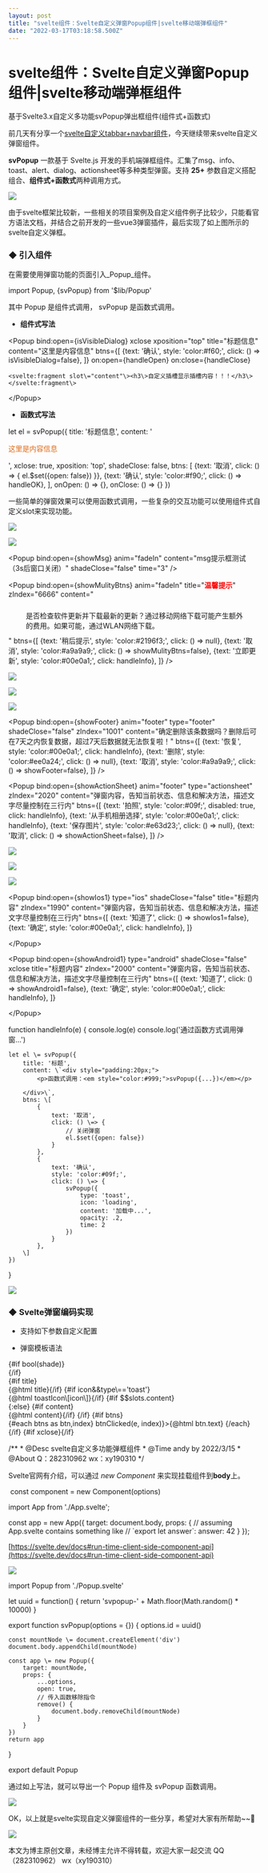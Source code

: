 ```yaml
---
layout: post
title: "svelte组件：Svelte自定义弹窗Popup组件|svelte移动端弹框组件"
date: "2022-03-17T03:18:58.500Z"
---
```

svelte组件：Svelte自定义弹窗Popup组件|svelte移动端弹框组件
=========================================

基于Svelte3.x自定义多功能svPopup弹出框组件(组件式+函数式)

前几天有分享一个[svelte自定义tabbar+navbar组件](https://www.cnblogs.com/xiaoyan2017/p/15996146.html)，今天继续带来svelte自定义弹窗组件。

**svPopup** 一款基于 Svelte.js 开发的手机端弹框组件。汇集了msg、info、toast、alert、dialog、actionsheet等多种类型弹窗。支持 **25+** 参数自定义搭配组合、**组件式+函数式**两种调用方式。

![](https://img2022.cnblogs.com/blog/1289798/202203/1289798-20220316230953771-947069283.gif)

由于svelte框架比较新，一些相关的项目案例及自定义组件例子比较少，只能看官方语法文档，并结合之前开发的一些vue3弹窗插件，最后实现了如上图所示的svelte自定义弹框。

### **◆ 引入组件**

在需要使用弹窗功能的页面引入_Popup_组件。

import Popup, {svPopup} from '$lib/Popup'

其中 Popup 是组件式调用， svPopup 是函数式调用。

*   **组件式写法**

<Popup 
    bind:open\={isVisibleDialog}
    xclose
    xposition\="top"
    title\="标题信息"
    content\="这里是内容信息"
    btns\={\[
        {text: '确认', style: 'color:#f60;', click: () \=\> isVisibleDialog=false},
    \]}
    on:open={handleOpen}
    on:close={handleClose}
>
    <svelte:fragment slot\="content"\><h3\>自定义插槽显示插槽内容！！！</h3\></svelte:fragment\>
</Popup\>

*   **函数式写法**

let el = svPopup({
    title: '标题信息',
    content: '<p style='color:#df6a16;'>这里是内容信息</p>',
    xclose: true,
    xposition: 'top',
    shadeClose: false,
    btns: \[
        {text: '取消', click: () => { el.$set({open: false}) }},
        {text: '确认', style: 'color:#f90;', click: () => handleOK},
    \],
    onOpen: () \=> {},
    onClose: () \=> {}
})

一些简单的弹窗效果可以使用函数式调用，一些复杂的交互功能可以使用组件式自定义slot来实现功能。

![](https://img2022.cnblogs.com/blog/1289798/202203/1289798-20220316233908506-1488935349.png)

![](https://img2022.cnblogs.com/blog/1289798/202203/1289798-20220316233954838-1037127743.png)

<!-- msg提示 \-->
<Popup bind:open\={showMsg} anim\="fadeIn" content\="msg提示框测试（3s后窗口关闭）" shadeClose\="false" time\="3" />

<!-- 自定义多按钮 \-->
<Popup bind:open\={showMulityBtns} anim\="fadeIn" title\="<b style='color:red;'>温馨提示</b>" zIndex\="6666"
    content\="<div style='padding:10px 35px;'>是否检查软件更新并下载最新的更新？通过移动网络下载可能产生额外的费用。如果可能，通过WLAN网络下载。</div>"
    btns\={\[
        {text: '稍后提示', style: 'color:#2196f3;', click: () \=\> null},
        {text: '取消', style: 'color:#a9a9a9;', click: () => showMulityBtns=false},
        {text: '立即更新', style: 'color:#00e0a1;', click: handleInfo},
    \]}
/>

![](https://img2022.cnblogs.com/blog/1289798/202203/1289798-20220316234224266-1967813030.png)

![](https://img2022.cnblogs.com/blog/1289798/202203/1289798-20220316234249746-147365792.png)

![](https://img2022.cnblogs.com/blog/1289798/202203/1289798-20220316234331759-194331315.png)

<!-- 底部对话框 \-->
<Popup bind:open\={showFooter} anim\="footer" type\="footer" shadeClose\="false" zIndex\="1001"
    content\="确定删除该条数据吗？删除后可在7天之内恢复数据，超过7天后数据就无法恢复啦！"
    btns\={\[
        {text: '恢复', style: 'color:#00e0a1;', click: handleInfo},
        {text: '删除', style: 'color:#ee0a24;', click: () \=\> null},
        {text: '取消', style: 'color:#a9a9a9;', click: () => showFooter=false},
    \]}
/>

<!-- ActionSheet底部弹出式菜单 \-->
<Popup bind:open\={showActionSheet} anim\="footer" type\="actionsheet" zIndex\="2020"
    content\="弹窗内容，告知当前状态、信息和解决方法，描述文字尽量控制在三行内"
    btns\={\[
        {text: '拍照', style: 'color:#09f;', disabled: true, click: handleInfo},
        {text: '从手机相册选择', style: 'color:#00e0a1;', click: handleInfo},
        {text: '保存图片', style: 'color:#e63d23;', click: () \=\> null},
        {text: '取消', click: () => showActionSheet=false},
    \]}
/>

![](https://img2022.cnblogs.com/blog/1289798/202203/1289798-20220316234451400-878659200.png)

![](https://img2022.cnblogs.com/blog/1289798/202203/1289798-20220316234520003-21982872.png)

![](https://img2022.cnblogs.com/blog/1289798/202203/1289798-20220316234608733-1950613348.png)

<!-- Ios样式 \-->
<Popup bind:open\={showIos1} type\="ios" shadeClose\="false" title\="标题内容" zIndex\="1990"
    content\="弹窗内容，告知当前状态、信息和解决方法，描述文字尽量控制在三行内"
    btns\={\[
        {text: '知道了', click: () \=\> showIos1=false},
        {text: '确定', style: 'color:#00e0a1;', click: handleInfo},
    \]}
>
</Popup\>

<!-- Android样式 \-->
<Popup bind:open\={showAndroid1} type\="android" shadeClose\="false" xclose title\="标题内容" zIndex\="2000"
    content\="弹窗内容，告知当前状态、信息和解决方法，描述文字尽量控制在三行内"
    btns\={\[
        {text: '知道了', click: () \=\> showAndroid1=false},
        {text: '确定', style: 'color:#00e0a1;', click: handleInfo},
    \]}
>
</Popup\>

function handleInfo(e) {
    console.log(e)
    console.log('通过函数方式调用弹窗...')
    
    let el \= svPopup({
        title: '标题',
        content: \`<div style="padding:20px;">
            <p>函数式调用：<em style="color:#999;">svPopup({...})</em></p>
            
        </div>\`,
        btns: \[
            {
                text: '取消',
                click: () \=> {
                    // 关闭弹窗
                    el.$set({open: false})
                }
            },
            {
                text: '确认',
                style: 'color:#09f;',
                click: () \=> {
                    svPopup({
                        type: 'toast',
                        icon: 'loading',
                        content: '加载中...',
                        opacity: .2,
                        time: 2
                    })
                }
            },
        \]
    })
}

![](https://img2022.cnblogs.com/blog/1289798/202203/1289798-20220316235001392-368609905.png)

### **◆ Svelte弹窗编码实现**

*   支持如下参数自定义配置

<script>
    // 是否打开弹窗bind:open={showDialog}
    export let open = false
    // 弹窗标识符
    // export let id = 'svpopup-' + Math.random().toString(32)
    export let id = undefined
    // 标题
    export let title = ''
    // 内容
    export let content = ''
    // 弹窗类型
    export let type = ''
    // 自定义弹窗样式
    export let popupStyle = undefined
    // toast图标
    export let icon = ''
    // 是否显示遮罩层
    export let shade = true
    // 点击遮罩层是否关闭
    export let shadeClose = true
    // 遮罩层透明度
    export let opacity = ''
    // 是否显示圆角
    export let round = false
    // 是否显示关闭图标
    export let xclose = false
    // 关闭图标位置
    export let xposition = 'right'
    // 关闭图标颜色
    export let xcolor = '#333'
    // 弹窗动画
    export let anim = 'scaleIn'
    // 弹窗位置
    export let position = ''
    // 长按/右键弹窗
    export let follow = null
    // 弹窗自动关闭时间
    export let time = 0
    // 弹窗层级
    export let zIndex = 202203
    // 弹窗按钮组
    export let btns = null
    /\* export let btns = \[
        { text: '取消', style: 'color:#aaa', disabled: true, click: null },
        { text: '确定', style: 'color:#f90', click: null }
    \] \*/

    // 函数式打开|关闭回调
    export let onOpen = undefined
    export let onClose \= undefined

    // 接收函数式移除指令
    export let remove = undefined

    // ...

</script>

*   弹窗模板语法

<div class\="sv\_\_popup" class:opened class:sv\_\_popup-closed\={closeCls} id\={id} style\="z-index: {zIndex}" bind:this\={el}\>
    {#if bool(shade)}<div class\="vui\_\_overlay" on:click\={shadeClicked} style:opacity\></div\>{/if}
    <div class\="vui\_\_wrap"\>
        <div class\="vui\_\_wrap-section"\>
            <div class\="vui\_\_wrap-child {type&&'popupui\_\_'+type} anim-{anim} {position}" class:round style\="{popupStyle}"\>
                {#if title}<div class\="vui\_\_wrap-tit"\>{@html title}</div\>{/if}
                {#if icon&&type\=='toast'}<div class\="vui\_\_toast-icon"\>{@html toastIcon\[icon\]}</div\>{/if}
                {#if $$slots.content}
                    <div class\="vui\_\_wrap-cnt"\><slot name\="content" /></div\>
                {:else}
                    {#if content}<div class\="vui\_\_wrap-cnt"\>{@html content}</div\>{/if}
                {/if}
                <slot />
                {#if btns}
                    <div class\="vui\_\_wrap-btns"\>
                        {#each btns as btn,index}
                            <span class\="btn"style\="{btn.style}" on:click\={e =\> btnClicked(e, index)}>{@html btn.text}</span\>
                        {/each}
                    </div\>
                {/if}
                {#if xclose}<span class\="vui\_\_xclose {xposition}" style\="color: {xcolor}" on:click\={hide}\></span\>{/if}
            </div\>
        </div\>
    </div\>
</div\>

/\*\*
 \* @Desc     svelte自定义多功能弹框组件
 \* @Time     andy by 2022/3/15
 \* @About    Q：282310962  wx：xy190310
 \*/
<script>
    // ...
    import { onMount, afterUpdate, createEventDispatcher, tick } from 'svelte'
    const dispatch \= createEventDispatcher()

    let opened \= false
    let closeCls \= undefined
    let toastIcon \= {
        loading: '',
        success: '',
        fail: '',
    }

    const bool \= (boolean) => JSON.parse(boolean) ? true : false

    onMount(() \=> {
        console.log('监听弹窗开启...')
        return () => {
            console.log('监听弹窗关闭...')
        }
    })

    afterUpdate(() \=> {
        // console.log('监听弹窗更新...')
        /\* if(opened) {
            if(!open) {
                opened = false
                dispatch('close')
            }
        }else if(open) {
            opened = true
            dispatch('open')
        } \*/
    })

    $: if(open) {
        show()
    }else {
        hide()
    }

    /\*\*
     \* 打开弹窗
     \*/
    async function show() {
        if(opened) return
        opened \= true
        dispatch('open')
        typeof onOpen == 'function' && onOpen()

        zIndex \= getZIndex() + 1

        // 倒计时关闭
        if(time) {
            index++
            if(timer\[index\] != null) clearTimeout(timer\[index\])
            timer\[index\] \= setTimeout(() => {
                hide()
            }, parseInt(time)\*1000)
        }

        // 长按|右键菜单
        if(follow) {
            // ...
        }
    }

   /\*\*
     \* 关闭弹窗
     \*/
    function hide() {
        if(!opened) return
        closeCls \= true
        setTimeout(() \=> {
            opened \= false
            closeCls \= false
            open \= false
            // ...
        }, 200)
    }

    // 点击遮罩层
    function shadeClicked() {
        if(bool(shadeClose)) {
            hide()
        }
    }
    
    // ...// 临界坐标点
    function getPos(x, y, ow, oh, winW, winH) {
        let l \= (x + ow) > winW ? x - ow : x
        let t \= (y + oh) > winH ? y - oh : y
        return \[l, t\]
    }
</script>

Svelte官网有介绍，可以通过 _new Component_ 来实现挂载组件到**body**上。

 const component = new Component(options) 

import App from './App.svelte';

const app \= new App({
    target: document.body,
    props: {
        // assuming App.svelte contains something like
        // \`export let answer\`:
        answer: 42
    }
});

[https://svelte.dev/docs#run-time-client-side-component-api](https://svelte.dev/docs#run-time-client-side-component-api)

![](https://img2022.cnblogs.com/blog/1289798/202203/1289798-20220317000756676-898213888.png)

import Popup from './Popup.svelte'

let uuid \= function() {
    return 'svpopup-' + Math.floor(Math.random() \* 10000)
}

export function svPopup(options = {}) {
    options.id \= uuid()

    const mountNode \= document.createElement('div')
    document.body.appendChild(mountNode)

    const app \= new Popup({
        target: mountNode,
        props: {
            ...options,
            open: true,
            // 传入函数移除指令
            remove() {
                document.body.removeChild(mountNode)
            }
        }
    })
    return app
}

export default Popup

通过如上写法，就可以导出一个 Popup 组件及 svPopup 函数调用。

![](https://img2022.cnblogs.com/blog/1289798/202203/1289798-20220317001157371-274801193.png)

OK，以上就是svelte实现自定义弹窗组件的一些分享，希望对大家有所帮助~~💪

![](https://img2022.cnblogs.com/blog/1289798/202203/1289798-20220317001229719-980659657.gif)

本文为博主原创文章，未经博主允许不得转载，欢迎大家一起交流 QQ（282310962） wx（xy190310）